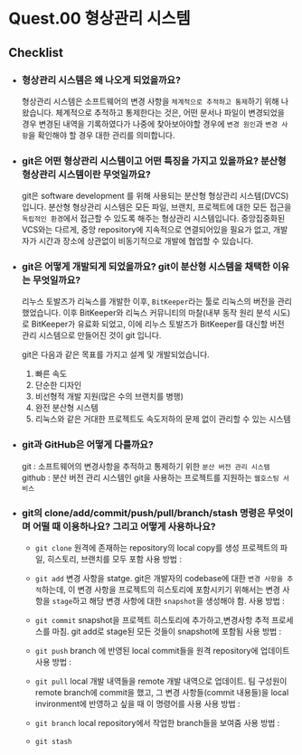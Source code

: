 # Quest.00 형상관리 시스템

## Checklist

- ### 형상관리 시스템은 왜 나오게 되었을까요?

  형상관리 시스템은 소프트웨어의 변경 사항을 `체계적으로 추적하고 통제`하기 위해 나왔습니다.
  체계적으로 추적하고 통제한다는 것은, 어떤 문서나 파일이 변경되었을 경우 변경된 내역을 기록하였다가 나중에 찾아보아야할 경우에 `변경 원인`과 `변경 사항`을 확인해야 할 경우 대한 관리를 의미합니다.

- ### git은 어떤 형상관리 시스템이고 어떤 특징을 가지고 있을까요? 분산형 형상관리 시스템이란 무엇일까요?

  git은 software development 를 위해 사용되는 분산형 형상관리 시스템(DVCS) 입니다.
  분산형 형상관리 시스템은 모든 파일, 브랜치, 프로젝트에 대한 모든 접근을 `독립적인 환경`에서 접근할 수 있도록 해주는 형상관리 시스템입니다.
  중앙집중화된 VCS와는 다르게, 중앙 repository에 지속적으로 연결되어있을 필요가 없고, 개발자가 시간과 장소에 상관없이 비동기적으로 개발에 협업할 수 있습니다.

- ### git은 어떻게 개발되게 되었을까요? git이 분산형 시스템을 채택한 이유는 무엇일까요?

  리누스 토발즈가 리눅스를 개발한 이후, `BitKeeper`라는 툴로 리눅스의 버전을 관리했었습니다.
  이후 BitKeeper와 리눅스 커뮤니티의 마찰(내부 동작 원리 분석 시도)로 BitKeeper가 유료화 되었고, 이에 리누스 토발즈가 BitKeeper를 대신할 버전 관리 시스템으로 만들어진 것이 git 입니다.

  git은 다음과 같은 목표를 가지고 설계 및 개발되었습니다.

  1. 빠른 속도
  2. 단순한 디자인
  3. 비선형적 개발 지원(많은 수의 브랜치를 병행)
  4. 완전 분산형 시스템
  5. 리눅스와 같은 거대한 프로젝트도 속도저하의 문제 없이 관리할 수 있는 시스템

- ### git과 GitHub은 어떻게 다를까요?

  git : 소프트웨어의 변경사항을 추적하고 통제하기 위한 `분산 버전 관리 시스템`
  github : 분산 버전 관리 시스템인 git을 사용하는 프로젝트를 지원하는 `웹호스팅 서비스`

- ### git의 clone/add/commit/push/pull/branch/stash 명령은 무엇이며 어떨 때 이용하나요? 그리고 어떻게 사용하나요?
  - `git clone`
    원격에 존재하는 repository의 local copy를 생성
    프로젝트의 파일, 히스토리, 브랜치를 모두 포함
  사용 방법 :
  - `git add`
    변경 사항을 statge.
    git은 개발자의 codebase에 대한 `변경 사항을 추적`하는데, 이 변경 사항을 프로젝트의 히스토리에 포함시키기 위해서는 변경 사항을 `stage`하고 해당 변경 사항에 대한 `snapshot`을 생성해야 함.
    사용 방법 :

  - `git commit`
    snapshot을 프로젝트 히스토리에 추가하고,변경사항 추적 프로세스를 마침.
    git add로 stage된 모든 것들이 snapshot에 포함됨
    사용 방법 :

  - `git push`
    branch 에 반영된 local commit들을 원격 repository에 업데이트
    사용 방법 :

  - `git pull`
    local 개발 내역들을 remote 개발 내역으로 업데이트.
    팀 구성원이 remote branch에 commit을 했고, 그 변경 사항들(commit 내용들)을 local invironment에 반영하고 싶을 때 이 명령어를 사용
    사용 방법 :

  - `git branch`
    local repository에서 작업한 branch들을 보여줌
    사용 방법 :

  - `git stash`
